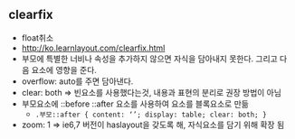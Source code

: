 ## clearfix

* float취소
* http://ko.learnlayout.com/clearfix.html
* 부모에 특별한 너비나 속성을 추가하지 않으면 자식을 담아내지 못한다. 그리고 다음 요소에 영향을 준다.
* overflow: auto를 주면 담아낸다.
* clear: both => 빈요소를 사용했다는것, 내용과 표현의 분리로 권장 방법이 아님
* 부모요소에 ::before ::after 요소를 사용하여 요소를 블록요소로 만듦
    * `.부모::after { content: ‘’; display: table; clear: both; }`
* zoom: 1 => ie6,7 버전이 haslayout을 갖도록 해, 자식요소를 담기 위해 확장 됨